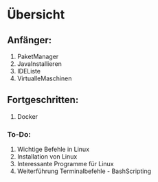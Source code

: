 # Übersicht
## Anfänger:
1. PaketManager
2. JavaInstallieren
3. IDEListe
4. VirtualleMaschinen

## Fortgeschritten:
1. Docker

### To-Do:
1. Wichtige Befehle in Linux
2. Installation von Linux
3. Interessante Programme für Linux
4. Weiterführung Terminalbefehle - BashScripting
